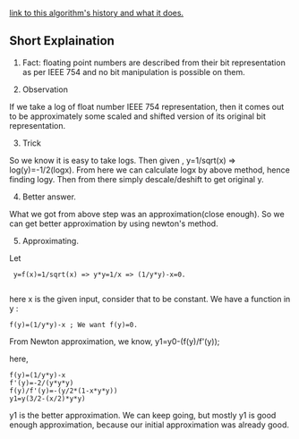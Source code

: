 [link to this algorithm's history and what it does.](https://en.wikipedia.org/wiki/Fast_inverse_square_rootWiki)

## Short Explaination

1. Fact:
floating point numbers are described from their bit representation as per IEEE 754 and no bit manipulation is possible on them.

2. Observation

If we take a log of float number IEEE 754 representation, then it comes out to be approximately some scaled and shifted version of its original bit representation.

3. Trick

So we know it is easy to take logs. Then given , y=1/sqrt(x) => log(y)=-1/2(logx). From here we can calculate logx by above method, hence finding logy. Then from there simply descale/deshift to get original y.

4. Better answer.

What we got from above step was an approximation(close enough). So we can get better approximation by using newton's method.

5. Approximating.

Let
```
 y=f(x)=1/sqrt(x) => y*y=1/x => (1/y*y)-x=0. 
 
```
here x is the given input, consider that to be constant. We have a function in y :
```
f(y)=(1/y*y)-x ; We want f(y)=0.
```
From Newton approximation, we know, y1=y0-(f(y)/f'(y));

here, 
```
f(y)=(1/y*y)-x
f'(y)=-2/(y*y*y)
f(y)/f'(y)=-(y/2*(1-x*y*y))
y1=y(3/2-(x/2)*y*y)
```

y1 is the better approximation. We can keep going, but mostly y1 is good enough approximation, because our initial approximation was already good.